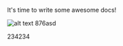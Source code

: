 It's time to write some awesome docs!

![alt text](assets/images/ng-doc.svg 'Image title')
876asd

234234
